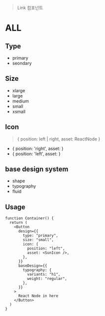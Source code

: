 > Link 컴포넌트

# ALL

## Type

- primary
- seondary

## Size

- xlarge
- large
- medium
- small
- xsmall

## Icon

> { position: left | right, asset: ReactNode }

- { position: 'right', asset: <SunIcon /> }
- { position: 'left', asset: <MoonIcon /> }

## base design system

- shape
- typography
- fluid

## Usage

```tsx
function Container() {
  return (
    <Button
      design={{
        type: "primary",
        size: "small",
        icon: {
          position: "left",
          asset: <SunIcon />,
        },
      }}
      baseDesign={{
        typography: {
          variants: "h1",
          weight: "regular",
        },
      }}
    >
      React Node in here
    </Button>
  )
}
```

